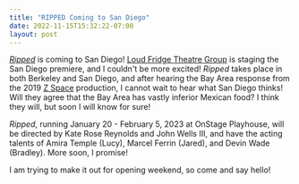 ```yaml
---
title: "RIPPED Coming to San Diego"
date: 2022-11-15T15:32:22-07:00
layout: post
---
```


[*Ripped*](https://www.originalworksonline.com/ripped) is coming to San Diego! [Loud Fridge Theatre Group](https://www.loudfridge.com/) is staging the San Diego premiere, and I couldn't be more excited! *Ripped* takes place in both Berkeley and San Diego, and after hearing the Bay Area response from the 2019 [Z Space](http://www.zspace.org/) production, I cannot wait to hear what San Diego thinks! Will they agree that the Bay Area has vastly inferior Mexican food? I think they will, but soon I will know for sure!

*Ripped*, running January 20 - February 5, 2023 at OnStage Playhouse, will be directed by Kate Rose Reynolds and John Wells III, and have the acting talents of Amira Temple (Lucy), Marcel Ferrin (Jared), and Devin Wade (Bradley). More soon, I promise! 

I am trying to make it out for opening weekend, so come and say hello!
